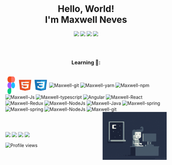 <h1 align="center">Hello, World! <br> I'm Maxwell Neves</h1>

<div align="center">
<img height="150em" src="https://github-profile-summary-cards.vercel.app/api/cards/profile-details?username=MaxwellNeves&theme=tokyonight"/> 
<img height="150em" src="https://github-readme-stats.vercel.app/api?username=MaxwellNeves&show_icons=true&theme=tokyonight&include_all_commits=true&count_private=false&hide_border=true"/> <img height="150em" src="https://github-readme-stats.vercel.app/api/top-langs/?username=MaxwellNeves&layout=compact&langs_count=7&theme=tokyonight&hide_border=true"/> <img height="150em" src="https://github-readme-streak-stats.herokuapp.com/?user=MaxwellNeves&theme=tokyonight&hide_border=true"/>

 ##
</div>
  </br>
<div>
  <h3 align="center"> Learning 🌱: </h3>
  </br>
  <img align="center" alt="Maxwell-Figma" height="55" width="35" src="https://raw.githubusercontent.com/devicons/devicon/master/icons/figma/figma-original.svg">
  <img align="center" alt="Maxwell-HTML" height="35" width="45" src="https://raw.githubusercontent.com/devicons/devicon/master/icons/html5/html5-original.svg">
  <img align="center" alt="Maxwell-CSS" height="35" width="45" src="https://raw.githubusercontent.com/devicons/devicon/master/icons/css3/css3-original.svg">
  <img align="center" alt="Maxwell-git" height="35" width="45" src="https://cdn.jsdelivr.net/gh/devicons/devicon/icons/git/git-original.svg">
  <img align="center" alt="Maxwell-yarn" height="40" width="55" src="https://cdn.jsdelivr.net/gh/devicons/devicon/icons/yarn/yarn-original.svg">
  <img align="center" alt="Maxwell-npm" height="45" width="55" src="https://cdn.jsdelivr.net/gh/devicons/devicon/icons/npm/npm-original-wordmark.svg">
  <img align="center" alt="Maxwell-Js" height="35" width="45" src="https://cdn.jsdelivr.net/gh/devicons/devicon/icons/javascript/javascript-original.svg">
  <img align="center" alt="Maxwell-typescript" height="40" width="55" src="https://cdn.jsdelivr.net/gh/devicons/devicon/icons/typescript/typescript-original.svg">
  <img align="center" alt="Angular" height="40" width="45" src="https://cdn.jsdelivr.net/gh/devicons/devicon/icons/angularjs/angularjs-original.svg" />
   <img align="center" alt="Maxwell-React" height="40" width="45"  src="https://cdn.jsdelivr.net/gh/devicons/devicon/icons/react/react-original.svg"/>
   <img align="center" alt="Maxwell-Redux" height="35" width="45" src="https://cdn.jsdelivr.net/gh/devicons/devicon/icons/redux/redux-original.svg">
   <img align="center" alt="Maxwell-NodeJs" height="45" width="55" src="https://cdn.jsdelivr.net/gh/devicons/devicon/icons/nodejs/nodejs-plain-wordmark.svg">
  <img align="center" alt="Maxwell-Java" height="40" width="45"  src="https://cdn.jsdelivr.net/gh/devicons/devicon/icons/java/java-original.svg"/>
  <img align="center" alt="Maxwell-spring" height="40" width="45"  src="https://cdn.jsdelivr.net/gh/devicons/devicon/icons/spring/spring-original-wordmark.svg"/>
  <img align="center" alt="Maxwell-spring" height="40" width="45"  src="https://cdn.jsdelivr.net/gh/devicons/devicon/icons/postgresql/postgresql-original-wordmark.svg" />
     <img align="center" alt="Maxwell-NodeJs" height="45" width="55"  src="https://cdn.jsdelivr.net/gh/devicons/devicon/icons/mongodb/mongodb-original-wordmark.svg" />
  <img align="center" alt="Maxwell-git" height="35" width="45" src="https://cdn.jsdelivr.net/gh/devicons/devicon/icons/amazonwebservices/amazonwebservices-original-wordmark.svg" />
  </br>
  <img align="right"  alt="Maxwell-Pic" height="150" src="maxwell.gif">
  </div>
  
##
   </br>
  </br>

<div>
<!--CONTATOS -->
  <a href="https://www.linkedin.com/in/maxwellgomesneves/" target="_blank"><img src="https://img.shields.io/badge/-LinkedIn-%230077B5?style=for-the-badge&logo=linkedin&logoColor=white" target="_blank"></a> 
  <a href = ""><img src="https://img.shields.io/badge/Gmail-D14836?style=for-the-badge&logo=gmail&logoColor=white" target="_blank"></a>
  <a href="https://drive.google.com/file/d/1cyg978EvZhDYiS29kgT01hscP7zF49GQ/view?usp=sharing" target="_blank"><img src="https://img.shields.io/badge/Currículo-blueviolet?style=for-the-badge"></a>
  <a href="" target="_blank"><img src="https://img.shields.io/badge/portfólio-CC6699?style=for-the-badge&logo=About.me&logoColor=white"></a>
 <p align="left"> <img src="https://komarev.com/ghpvc/?username=MaxwellNeves&color=blueviolet" alt="Profile views"/></p>
</div>
  

